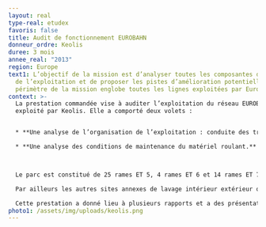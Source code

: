 ```yaml
---
layout: real
type-real: etudex
favoris: false
title: Audit de fonctionnement EUROBAHN
donneur_ordre: Keolis
duree: 3 mois
annee_real: "2013"
region: Europe
text1: L’objectif de la mission est d’analyser toutes les composantes du domaine
  de l’exploitation et de proposer les pistes d’amélioration potentielles. Le
  périmètre de la mission englobe toutes les lignes exploitées par Eurobahn.
context: >-
  La prestation commandée vise à auditer l’exploitation du réseau EUROBAHN
  exploité par Keolis. Elle a comporté deux volets :


  * **Une analyse de l’organisation de l’exploitation : conduite des trains, encadrement, formation du personnel, gestion des circulations, sécurité,**

  * **Une analyse des conditions de maintenance du matériel roulant.** 



  Le parc est constitué de 25 rames ET 5, 4 rames ET 6 et 14 rames ET 7. Il est entretenu dans deux ateliers à Hamm et Bielefeld qui ont fait l’objet de visites et de recommandations spécifiques.

  Par ailleurs les autres sites annexes de lavage intérieur extérieur ont fait également l’objet d’analyses.

  Cette prestation a donné lieu à plusieurs rapports et a des présentations à la Direction de KEOLIS.
photo1: /assets/img/uploads/keolis.png
---
```

